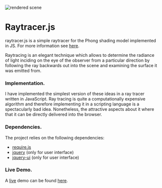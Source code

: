<img src="http://www.christophschuette.com/blog/wp-content/uploads/2014/05/render-300x225.png" alt="rendered scene"></img>

Raytracer.js
============

raytracer.js is a simple raytracer for the Phong shading model implemented in JS. For more information see [here](http://www.christophschuette.com/blog/?p=134).

Raytracing is an elegant technique which allows to determine the radiance of light inciding on the eye of the observer from a particular direction by following the ray backwards out into the scene and examining the surface it was emitted from.

### Implementation. ###
I have implemented the simplest version of these ideas in a ray tracer written in JavaScript. Ray tracing is quite a computationally expensive algorithm and therefore implementing it in a scripting language is a spectacularly bad idea. Nonetheless, the attractive aspects about it where that it can be directly delivered into the browser.

### Dependencies. ###
The project relies on the following dependencies:
* [require.js](http://requirejs.org/)
* [jquery](http://jquery.com/) (only for user interface)
* [jquery-ui](http://jqueryui.com/) (only for user interface)

### Live Demo. ###
A [live](http://www.christophschuette.com/playground/raytracer/) demo can be found [here](http://www.christophschuette.com/playground/raytracer/).

